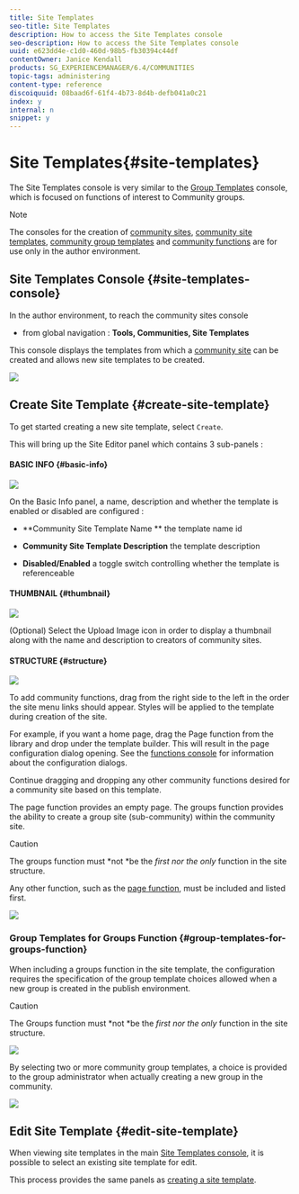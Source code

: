 ```yaml
---
title: Site Templates
seo-title: Site Templates
description: How to access the Site Templates console
seo-description: How to access the Site Templates console
uuid: e623dd4e-c1d0-460d-98b5-fb30394c44df
contentOwner: Janice Kendall
products: SG_EXPERIENCEMANAGER/6.4/COMMUNITIES
topic-tags: administering
content-type: reference
discoiquuid: 08baad6f-61f4-4b73-8d4b-defb041a0c21
index: y
internal: n
snippet: y
---
```


# Site Templates{#site-templates}

The Site Templates console is very similar to the [Group Templates](../../communities/using/tools-groups.md) console, which is focused on functions of interest to Community groups.

>[!NOTE]
>
>The consoles for the creation of [community sites](../../communities/using/sites-console.md), [community site templates](../../communities/using/sites.md), [community group templates](../../communities/using/tools-groups.md) and [community functions](../../communities/using/functions.md) are for use only in the author environment.

## Site Templates Console {#site-templates-console}

In the author environment, to reach the community sites console

* from global navigation : **Tools, Communities, Site Templates**

This console displays the templates from which a [community site](../../communities/using/sites-console.md) can be created and allows new site templates to be created.

![](assets/chlimage_1-18.png)

## Create Site Template {#create-site-template}

To get started creating a new site template, select `Create`.

This will bring up the Site Editor panel which contains 3 sub-panels :

#### BASIC INFO {#basic-info}

![](assets/chlimage_1-19.png)

On the Basic Info panel, a name, description and whether the template is enabled or disabled are configured :

* **Community Site Template Name ** 
  the template name id

* **Community Site Template Description** 
  the template description

* **Disabled/Enabled** 
  a toggle switch controlling whether the template is referenceable

#### THUMBNAIL {#thumbnail}

![](assets/chlimage_1-20.png)

(Optional) Select the Upload Image icon in order to display a thumbnail along with the name and description to creators of community sites.

#### STRUCTURE {#structure}

![](assets/chlimage_1-21.png)

To add community functions, drag from the right side to the left in the order the site menu links should appear. Styles will be applied to the template during creation of the site.

For example, if you want a home page, drag the Page function from the library and drop under the template builder. This will result in the page configuration dialog opening. See the [functions console](../../communities/using/functions.md) for information about the configuration dialogs.

Continue dragging and dropping any other community functions desired for a community site based on this template.

The page function provides an empty page. The groups function provides the ability to create a group site (sub-community) within the community site.

>[!CAUTION]
>
>The groups function must *not *be the *first nor the only* function in the site structure.
>
>Any other function, such as the [page function](../../communities/using/functions.md#pagefunction), must be included and listed first.

![](assets/chlimage_1-22.png)

### Group Templates for Groups Function {#group-templates-for-groups-function}

When including a groups function in the site template, the configuration requires the specification of the group template choices allowed when a new group is created in the publish environment.

>[!CAUTION]
>
>The Groups function must *not *be the *first nor the only* function in the site structure.

![](assets/chlimage_1-23.png)

By selecting two or more community group templates, a choice is provided to the group administrator when actually creating a new group in the community.

![](assets/chlimage_1-24.png)

## Edit Site Template {#edit-site-template}

When viewing site templates in the main [Site Templates console](#sitetemplatesconsole), it is possible to select an existing site template for edit.

This process provides the same panels as [creating a site template](#createsitetemplate).
